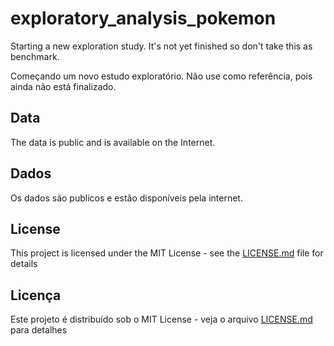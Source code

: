 # exploratory_analysis_pokemon

Starting a new exploration study.
It's not yet finished so don't take this as benchmark. 

Começando um novo estudo exploratório. 
Não use como referência, pois ainda não está finalizado. 

## Data
The data is public and is available on the Internet. 

## Dados
Os dados são publicos e estão disponíveis pela internet. 

## License

This project is licensed under the MIT License - see the [LICENSE.md](LICENSE.md) file for details

## Licença 

Este projeto é distribuído sob o MIT License - veja o arquivo [LICENSE.md](LICENSE.md) para detalhes

